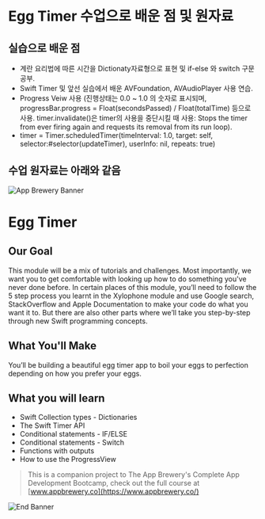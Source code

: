 # Egg Timer 수업으로 배운 점 및 원자료

## 실습으로 배운 점
* 계란 요리법에 따른 시간을 Dictionaty자료형으로 표현 및 if-else 와 switch 구문 공부.
* Swift Timer 및 앞선 실습에서 배운 AVFoundation,  AVAudioPlayer 사용 연습.
* Progress Veiw 사용 (진행상태는 0.0 ~ 1.0 의 숫자로 표시되며, progressBar.progress = Float(secondsPassed) / Float(totalTime) 등으로 사용. timer.invalidate()은 timer의 사용을 중단시킬 때 사용: Stops the timer from ever firing again and requests its removal from its run loop).  
* timer = Timer.scheduledTimer(timeInterval: 1.0, target: self, selector:#selector(updateTimer), userInfo: nil, repeats: true)

## 수업 원자료는 아래와 같음
![App Brewery Banner](Documentation/AppBreweryBanner.png)

# Egg Timer

## Our Goal

This module will be a mix of tutorials and challenges. Most importantly, we want you to get comfortable with looking up how to do something you've never done before. In certain places of this module, you’ll need to follow the 5 step process you learnt in the Xylophone module and use Google search, StackOverflow and Apple Documentation to make your code do what you want it to. But there are also other parts where we’ll take you step-by-step through new Swift programming concepts. 

## What You'll Make

You’ll be building a beautiful egg timer app to boil your eggs to perfection depending on how you prefer your eggs. 

## What you will learn

* Swift Collection types - Dictionaries
* The Swift Timer API
* Conditional statements - IF/ELSE
* Conditional statements - Switch
* Functions with outputs
* How to use the ProgressView



>This is a companion project to The App Brewery's Complete App Development Bootcamp, check out the full course at [www.appbrewery.co](https://www.appbrewery.co/)

![End Banner](Documentation/readme-end-banner.png)

